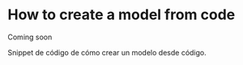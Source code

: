 # How to create a model from code
Coming soon

Snippet de código de cómo crear un modelo desde código.